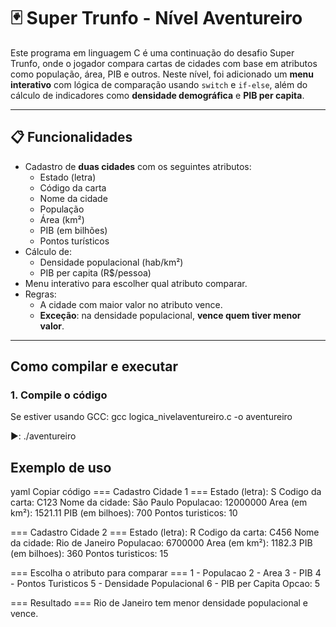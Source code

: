 # 🃏 Super Trunfo - Nível Aventureiro

Este programa em linguagem C é uma continuação do desafio Super Trunfo, onde o jogador compara cartas de cidades com base em atributos como população, área, PIB e outros. Neste nível, foi adicionado um **menu interativo** com lógica de comparação usando `switch` e `if-else`, além do cálculo de indicadores como **densidade demográfica** e **PIB per capita**.

---

## 📋 Funcionalidades

- Cadastro de **duas cidades** com os seguintes atributos:
  - Estado (letra)
  - Código da carta
  - Nome da cidade
  - População
  - Área (km²)
  - PIB (em bilhões)
  - Pontos turísticos
- Cálculo de:
  - Densidade populacional (hab/km²)
  - PIB per capita (R$/pessoa)
- Menu interativo para escolher qual atributo comparar.
- Regras:
  - A cidade com maior valor no atributo vence.
  - **Exceção**: na densidade populacional, **vence quem tiver menor valor**.

---

## Como compilar e executar

### 1. Compile o código

Se estiver usando GCC:
gcc logica_nivelaventureiro.c -o aventureiro

▶️: ./aventureiro

## Exemplo de uso
yaml
Copiar código
=== Cadastro Cidade 1 ===
Estado (letra): S
Codigo da carta: C123
Nome da cidade: São Paulo
Populacao: 12000000
Area (em km²): 1521.11
PIB (em bilhoes): 700
Pontos turisticos: 10

=== Cadastro Cidade 2 ===
Estado (letra): R
Codigo da carta: C456
Nome da cidade: Rio de Janeiro
Populacao: 6700000
Area (em km²): 1182.3
PIB (em bilhoes): 360
Pontos turisticos: 15

=== Escolha o atributo para comparar ===
1 - Populacao
2 - Area
3 - PIB
4 - Pontos Turisticos
5 - Densidade Populacional
6 - PIB per Capita
Opcao: 5

=== Resultado ===
Rio de Janeiro tem menor densidade populacional e vence.
